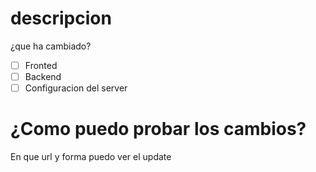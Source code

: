 # descripcion
¿que ha cambiado?

- [ ] Fronted
- [ ] Backend
- [ ] Configuracion del server

# ¿Como puedo probar los cambios?
En que url y forma puedo ver el update
